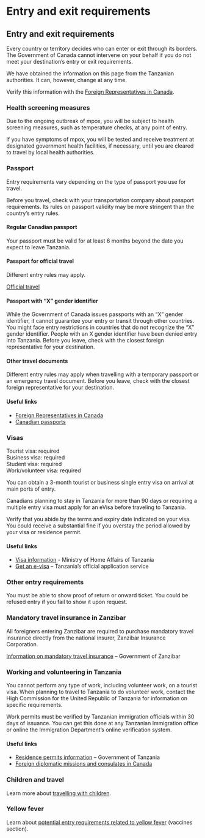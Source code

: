 # Entry and exit requirements

## Entry and exit requirements

Every country or territory decides who can enter or exit through its borders. The Government of Canada cannot intervene on your behalf if you do not meet your destination’s entry or exit requirements.

We have obtained the information on this page from the Tanzanian authorities. It can, however, change at any time.

Verify this information with the [Foreign Representatives in Canada](https://www.international.gc.ca/protocol-protocole/reps.aspx?lang=eng).

### Health screening measures

Due to the ongoing outbreak of mpox, you will be subject to health screening measures, such as temperature checks, at any point of entry.

If you have symptoms of mpox, you will be tested and receive treatment at designated government health facilities, if necessary, until you are cleared to travel by local health authorities.

### Passport

Entry requirements vary depending on the type of passport you use for travel.

Before you travel, check with your transportation company about passport requirements. Its rules on passport validity may be more stringent than the country’s entry rules.

#### Regular Canadian passport

Your passport must be valid for at least 6 months beyond the date you expect to leave Tanzania.

#### Passport for official travel

Different entry rules may apply.

[Official travel](https://www.canada.ca/en/immigration-refugees-citizenship/services/canadian-passports/official-travel.html)

#### Passport with “X” gender identifier

While the Government of Canada issues passports with an “X” gender identifier, it cannot guarantee your entry or transit through other countries. You might face entry restrictions in countries that do not recognize the “X” gender identifier. People with an X gender identifier have been denied entry into Tanzania. Before you leave, check with the closest foreign representative for your destination.

#### Other travel documents

Different entry rules may apply when travelling with a temporary passport or an emergency travel document. Before you leave, check with the closest foreign representative for your destination.

#### Useful links

* [Foreign Representatives in Canada](https://www.international.gc.ca/protocol-protocole/reps.aspx?lang=eng)
* [Canadian passports](http://www.canada.ca/passport)

### Visas

Tourist visa: required  
Business visa: required  
Student visa: required  
Work/volunteer visa: required

You can obtain a 3-month tourist or business single entry visa on arrival at main ports of entry.

Canadians planning to stay in Tanzania for more than 90 days or requiring a multiple entry visa must apply for an eVisa before traveling to Tanzania.

Verify that you abide by the terms and expiry date indicated on your visa. You could receive a substantial fine if you overstay the period allowed by your visa or residence permit.

#### Useful links

* [Visa information](https://www.immigration.go.tz/index.php/immigration-services/visa-information) - Ministry of Home Affairs of Tanzania
* [Get an e-visa](https://visa.immigration.go.tz/) – Tanzania’s official application service

### Other entry requirements

You must be able to show proof of return or onward ticket. You could be refused entry if you fail to show it upon request.

### Mandatory travel insurance in Zanzibar

All foreigners entering Zanzibar are required to purchase mandatory travel insurance directly from the national insurer, Zanzibar Insurance Corporation.

[Information on mandatory travel insurance](https://visitzanzibar.go.tz/) – Government of Zanzibar

### Working and volunteering in Tanzania

You cannot perform any type of work, including volunteer work, on a tourist visa. When planning to travel to Tanzania to do volunteer work, contact the High Commission for the United Republic of Tanzania for information on specific requirements.

Work permits must be verified by Tanzanian immigration officials within 30 days of issuance. You can get this done at any Tanzanian Immigration office or online the Immigration Department’s online verification system.

#### Useful links

* [Residence permits information](https://www.immigration.go.tz/index.php/immigration-services/residence-permits) – Government of Tanzania
* [Foreign diplomatic missions and consulates in Canada](http://www.international.gc.ca/protocol-protocole/reps.aspx?lang=eng)



### Children and travel

Learn more about [travelling with children](http://travel.gc.ca/travelling/children).

### Yellow fever

Learn about [potential entry requirements related to yellow fever](#health) (vaccines section).